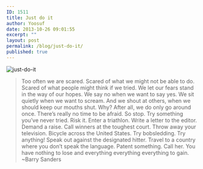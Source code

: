 ```yaml
---
ID: 1511
title: Just do it
author: Yoosuf
date: 2013-10-26 09:01:55
excerpt: ""
layout: post
permalink: /blog/just-do-it/
published: true
---
```



![just-do-it](http://s3.amazonaws.com/yoosuf.me/wp-content/uploads/2013/10/just-do-it.jpg)


> Too often we are scared.
> Scared of what we might not be able to do.
> Scared of what people might think if we tried.
> We let our fears stand in the way of our hopes.
> We say no when we want to say yes.
> We sit quietly when we want to scream.
> And we shout at others, when we should keep our mouths shut.
> Why?
> After all, we do only go around once.
> There’s really no time to be afraid.
> So stop.
> Try something you’ve never tried. Risk it.
> Enter a triathlon.
> Write a letter to the editor. Demand a raise.
> Call winners at the toughest court. Throw away your television.
> Bicycle across the United States.
> Try bobsledding.
> Try anything!
> Speak out against the designated hitter.
> Travel to a country where you don’t speak the language.
> Patent something.
> Call her.
> You have nothing to lose and everything everything everything to gain.
> ~Barry Sanders